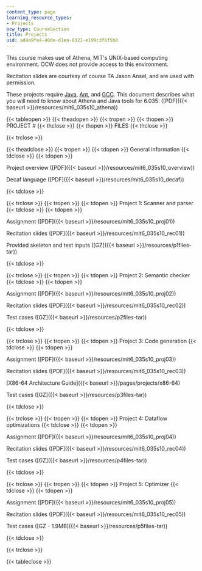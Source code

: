 ```yaml
---
content_type: page
learning_resource_types:
- Projects
ocw_type: CourseSection
title: Projects
uid: ad4a9fe4-40de-d1ea-0321-e199c3f6f5b8
---
```


This course makes use of Athena, MIT's UNIX-based computing environment. OCW does not provide access to this environment.

Recitation slides are courtesy of course TA Jason Ansel, and are used with permission.

These projects require [Java](http://www.oracle.com/technetwork/java/javase/downloads/index.html), [Ant](http://ant.apache.org/), and [GCC](http://gcc.gnu.org/). This document describes what you will need to know about Athena and Java tools for 6.035: ([PDF]({{< baseurl >}}/resources/mit6_035s10_athena))

{{< tableopen >}}
{{< theadopen >}}
{{< tropen >}}
{{< thopen >}}
PROJECT #
{{< thclose >}}
{{< thopen >}}
FILES
{{< thclose >}}

{{< trclose >}}

{{< theadclose >}}
{{< tropen >}}
{{< tdopen >}}
General information
{{< tdclose >}}
{{< tdopen >}}


Project overview ([PDF]({{< baseurl >}}/resources/mit6_035s10_overview))

Decaf language ([PDF]({{< baseurl >}}/resources/mit6_035s10_decaf))


{{< tdclose >}}

{{< trclose >}}
{{< tropen >}}
{{< tdopen >}}
Project 1: Scanner and parser
{{< tdclose >}}
{{< tdopen >}}


Assignment ([PDF]({{< baseurl >}}/resources/mit6_035s10_proj01))

Recitation slides ([PDF]({{< baseurl >}}/resources/mit6_035s10_rec01))

Provided skeleton and test inputs ([GZ]({{< baseurl >}}/resources/p1files-tar))


{{< tdclose >}}

{{< trclose >}}
{{< tropen >}}
{{< tdopen >}}
Project 2: Semantic checker
{{< tdclose >}}
{{< tdopen >}}


Assignment ([PDF]({{< baseurl >}}/resources/mit6_035s10_proj02))

Recitation slides ([PDF]({{< baseurl >}}/resources/mit6_035s10_rec02))

Test cases ([GZ]({{< baseurl >}}/resources/p2files-tar))


{{< tdclose >}}

{{< trclose >}}
{{< tropen >}}
{{< tdopen >}}
Project 3: Code generation
{{< tdclose >}}
{{< tdopen >}}


Assignment ([PDF]({{< baseurl >}}/resources/mit6_035s10_proj03))

Recitation slides ([PDF]({{< baseurl >}}/resources/mit6_035s10_rec03))

[X86-64 Architecture Guide]({{< baseurl >}}/pages/projects/x86-64)

Test cases ([GZ]({{< baseurl >}}/resources/p3files-tar))


{{< tdclose >}}

{{< trclose >}}
{{< tropen >}}
{{< tdopen >}}
Project 4: Dataflow optimizations
{{< tdclose >}}
{{< tdopen >}}


Assignment ([PDF]({{< baseurl >}}/resources/mit6_035s10_proj04))

Recitation slides ([PDF]({{< baseurl >}}/resources/mit6_035s10_rec04))

Test cases ([GZ]({{< baseurl >}}/resources/p4files-tar))


{{< tdclose >}}

{{< trclose >}}
{{< tropen >}}
{{< tdopen >}}
Project 5: Optimizer
{{< tdclose >}}
{{< tdopen >}}


Assignment ([PDF]({{< baseurl >}}/resources/mit6_035s10_proj05))

Recitation slides ([PDF]({{< baseurl >}}/resources/mit6_035s10_rec05))

Test cases ([GZ - 1.9MB]({{< baseurl >}}/resources/p5files-tar))


{{< tdclose >}}

{{< trclose >}}

{{< tableclose >}}
